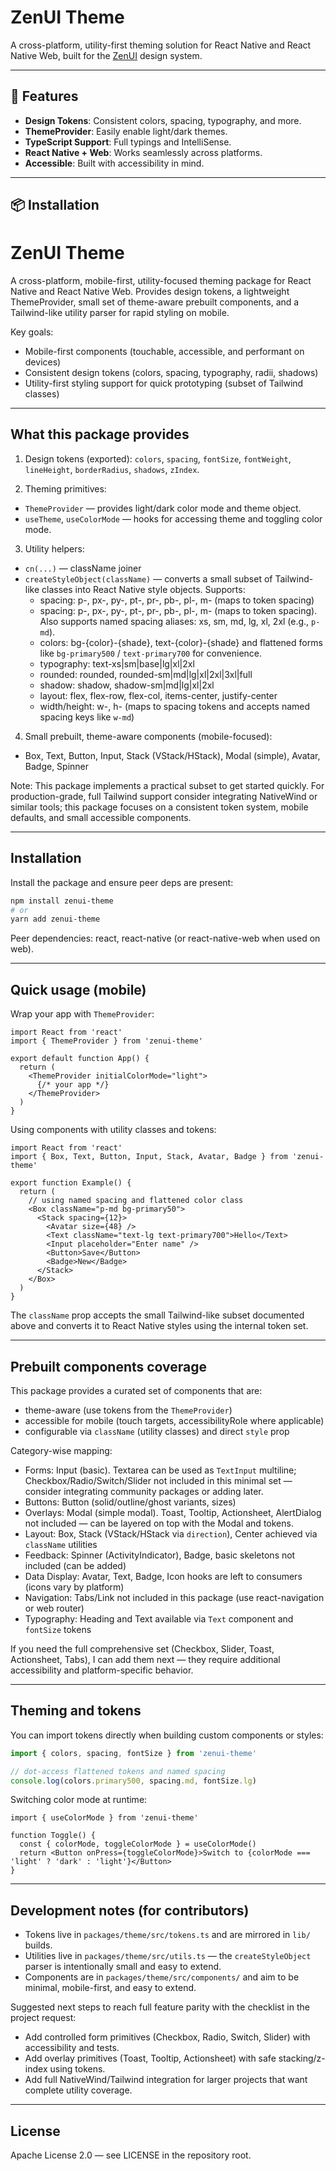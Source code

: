 # ZenUI Theme

A cross-platform, utility-first theming solution for React Native and React Native Web, built for the [ZenUI](https://github.com/codeandwhisky/ZenUI) design system.

---

## 🚀 Features

- **Design Tokens**: Consistent colors, spacing, typography, and more.
- **ThemeProvider**: Easily enable light/dark themes.
- **TypeScript Support**: Full typings and IntelliSense.
- **React Native + Web**: Works seamlessly across platforms.
- **Accessible**: Built with accessibility in mind.

---

## 📦 Installation

# ZenUI Theme

A cross-platform, mobile-first, utility-focused theming package for React Native and React Native Web. Provides design tokens, a lightweight ThemeProvider, small set of theme-aware prebuilt components, and a Tailwind-like utility parser for rapid styling on mobile.

Key goals:
- Mobile-first components (touchable, accessible, and performant on devices)
- Consistent design tokens (colors, spacing, typography, radii, shadows)
- Utility-first styling support for quick prototyping (subset of Tailwind classes)

---

## What this package provides

1) Design tokens (exported): `colors`, `spacing`, `fontSize`, `fontWeight`, `lineHeight`, `borderRadius`, `shadows`, `zIndex`.

2) Theming primitives:
- `ThemeProvider` — provides light/dark color mode and theme object.
- `useTheme`, `useColorMode` — hooks for accessing theme and toggling color mode.

3) Utility helpers:
- `cn(...)` — className joiner
- `createStyleObject(className)` — converts a small subset of Tailwind-like classes into React Native style objects. Supports:
  - spacing: p-, px-, py-, pt-, pr-, pb-, pl-, m- (maps to token spacing)
  - spacing: p-, px-, py-, pt-, pr-, pb-, pl-, m- (maps to token spacing). Also supports named spacing aliases: xs, sm, md, lg, xl, 2xl (e.g., `p-md`).
  - colors: bg-{color}-{shade}, text-{color}-{shade} and flattened forms like `bg-primary500` / `text-primary700` for convenience.
  - typography: text-xs|sm|base|lg|xl|2xl
  - rounded: rounded, rounded-sm|md|lg|xl|2xl|3xl|full
  - shadow: shadow, shadow-sm|md|lg|xl|2xl
  - layout: flex, flex-row, flex-col, items-center, justify-center
  - width/height: w-<n>, h-<n> (maps to spacing tokens and accepts named spacing keys like `w-md`)

4) Small prebuilt, theme-aware components (mobile-focused):
- Box, Text, Button, Input, Stack (VStack/HStack), Modal (simple), Avatar, Badge, Spinner

Note: This package implements a practical subset to get started quickly. For production-grade, full Tailwind support consider integrating NativeWind or similar tools; this package focuses on a consistent token system, mobile defaults, and small accessible components.

---

## Installation

Install the package and ensure peer deps are present:

```bash
npm install zenui-theme
# or
yarn add zenui-theme
```

Peer dependencies: react, react-native (or react-native-web when used on web).

---

## Quick usage (mobile)

Wrap your app with `ThemeProvider`:

```tsx
import React from 'react'
import { ThemeProvider } from 'zenui-theme'

export default function App() {
  return (
    <ThemeProvider initialColorMode="light">
      {/* your app */}
    </ThemeProvider>
  )
}
```

Using components with utility classes and tokens:

```tsx
import React from 'react'
import { Box, Text, Button, Input, Stack, Avatar, Badge } from 'zenui-theme'

export function Example() {
  return (
    // using named spacing and flattened color class
    <Box className="p-md bg-primary50">
      <Stack spacing={12}>
        <Avatar size={48} />
        <Text className="text-lg text-primary700">Hello</Text>
        <Input placeholder="Enter name" />
        <Button>Save</Button>
        <Badge>New</Badge>
      </Stack>
    </Box>
  )
}
```

The `className` prop accepts the small Tailwind-like subset documented above and converts it to React Native styles using the internal token set.

---

## Prebuilt components coverage

This package provides a curated set of components that are:
- theme-aware (use tokens from the `ThemeProvider`)
- accessible for mobile (touch targets, accessibilityRole where applicable)
- configurable via `className` (utility classes) and direct `style` prop

Category-wise mapping:

- Forms: Input (basic). Textarea can be used as `TextInput` multiline; Checkbox/Radio/Switch/Slider not included in this minimal set — consider integrating community packages or adding later.
- Buttons: Button (solid/outline/ghost variants, sizes)
- Overlays: Modal (simple modal). Toast, Tooltip, Actionsheet, AlertDialog not included — can be layered on top with the Modal and tokens.
- Layout: Box, Stack (VStack/HStack via `direction`), Center achieved via `className` utilities
- Feedback: Spinner (ActivityIndicator), Badge, basic skeletons not included (can be added)
- Data Display: Avatar, Text, Badge, Icon hooks are left to consumers (icons vary by platform)
- Navigation: Tabs/Link not included in this package (use react-navigation or web router)
- Typography: Heading and Text available via `Text` component and `fontSize` tokens

If you need the full comprehensive set (Checkbox, Slider, Toast, Actionsheet, Tabs), I can add them next — they require additional accessibility and platform-specific behavior.

---

## Theming and tokens

You can import tokens directly when building custom components or styles:

```ts
import { colors, spacing, fontSize } from 'zenui-theme'

// dot-access flattened tokens and named spacing
console.log(colors.primary500, spacing.md, fontSize.lg)
```

Switching color mode at runtime:

```tsx
import { useColorMode } from 'zenui-theme'

function Toggle() {
  const { colorMode, toggleColorMode } = useColorMode()
  return <Button onPress={toggleColorMode}>Switch to {colorMode === 'light' ? 'dark' : 'light'}</Button>
}
```

---

## Development notes (for contributors)

- Tokens live in `packages/theme/src/tokens.ts` and are mirrored in `lib/` builds.
- Utilities live in `packages/theme/src/utils.ts` — the `createStyleObject` parser is intentionally small and easy to extend.
- Components are in `packages/theme/src/components/` and aim to be minimal, mobile-first, and easy to extend.

Suggested next steps to reach full feature parity with the checklist in the project request:
- Add controlled form primitives (Checkbox, Radio, Switch, Slider) with accessibility and tests.
- Add overlay primitives (Toast, Tooltip, Actionsheet) with safe stacking/z-index using tokens.
- Add full NativeWind/Tailwind integration for larger projects that want complete utility coverage.

---

## License

Apache License 2.0 — see LICENSE in the repository root.